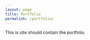 ```yaml
---
layout: page
title: Portfolio
permalink: /portfolio/
---
```


This is site should contain the portfolio.

